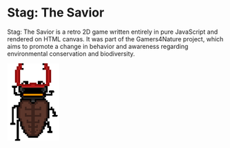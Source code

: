 # Stag: The Savior

Stag: The Savior is a retro 2D game written entirely in pure JavaScript and rendered on HTML canvas. It was part of the Gamers4Nature project, which aims to promote a change in behavior and awareness regarding environmental conservation and biodiversity.

![Familiar do Stag](assets/familiar.gif)
